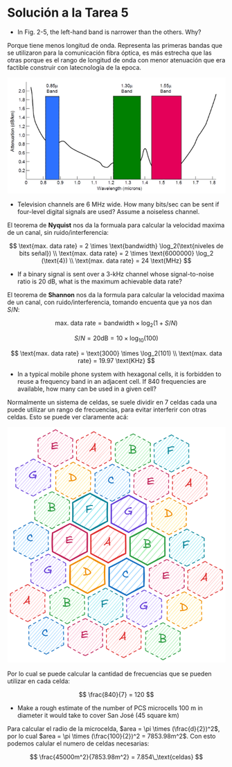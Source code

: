 # Solución a la Tarea 5

- In Fig. 2-5, the left-hand band is narrower than the others. Why?

Porque tiene menos longitud de onda.
Representa las primeras bandas que se utilizaron para la comunicación fibra óptica, es más estrecha que las otras porque es el rango de longitud de onda con menor atenuación que era factible construir con latecnología de la epoca.

![bandas](./fig2.5.png)

- Television channels are 6 MHz wide. How many bits/sec can be sent if four-level digital signals are used? Assume a noiseless channel.

El teorema de **Nyquist** nos da la formuala para calcular la velocidad maxima de un canal, sin ruido/interferencia:

$$
\text{max. data rate} = 2 \times \text{bandwidth} \log_2(\text{niveles de bits señal}) \\
\text{max. data rate} = 2 \times \text{6000000} \log_2 (\text{4}) \\
\text{max. data rate} = 24 \text{MHz}
$$

- If a binary signal is sent over a 3-kHz channel whose signal-to-noise ratio is 20 dB, what is the maximum achievable data rate?

El teorema de **Shannon** nos da la formula para calcular la velocidad maxima de un canal, con ruido/interferencia, tomando encuenta que ya nos dan $S/N$:

$$
\text{max. data rate} = \text{bandwidth} \times \log_2(1 + S/N)
$$

$$
S/N = 20 \text{dB} = 10 \times \log_{10}(100)
$$

$$
\text{max. data rate} = \text{3000} \times \log_2(101) \\
\text{max. data rate} = 19.97 \text{KHz}
$$

- In a typical mobile phone system with hexagonal cells, it is forbidden to reuse a frequency band in an adjacent cell. If 840 frequencies are available, how many can be used in a given cell?

Normalmente un sistema de celdas, se suele dividir en 7 celdas cada una puede utilizar un rango de frecuencias, para evitar interferir con otras celdas. Esto se puede ver claramente acá:

![celdas](./cells.png)

Por lo cual se puede calcular la cantidad de frecuencias que se pueden utilizar en cada celda:

$$
\frac{840}{7} = 120
$$

- Make a rough estimate of the number of PCS microcells 100 m in diameter it would take to cover San José (45 square km)

Para calcular el radio de la microcelda, $area = \pi \times (\frac{d}{2})^2$, por lo cual $area = \pi \times (\frac{100}{2})^2 = 7853.98m^2$. Con esto podemos calular el numero de celdas necesarias:

$$
\frac{45000m^2}{7853.98m^2} = 7.854\_\text{celdas}
$$
